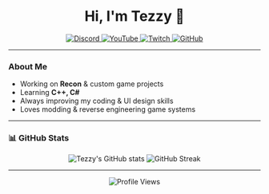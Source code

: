 <h1 align="center">Hi, I'm Tezzy 👋</h1>

<p align="center">
  <!-- Discord Profile Card -->
<a href="https://discord.com/users/732275651385753753">
  <img src="https://img.shields.io/badge/Discord-7289DA?style=for-the-badge&logo=discord&logoColor=white" alt="Discord" />
</a>

  <!-- YouTube -->
  <a href="https://www.youtube.com/@TezzyFRAGZ">
    <img src="https://img.shields.io/badge/-YouTube-FF0000?style=for-the-badge&logo=youtube&logoColor=white" alt="YouTube" />
  </a>

  <!-- Twitch -->
  <a href="https://www.twitch.tv/itstezzybtw">
    <img src="https://img.shields.io/badge/-Twitch-9146FF?style=for-the-badge&logo=twitch&logoColor=white" alt="Twitch" />
  </a>

  <!-- GitHub -->
  <a href="https://github.com/tezzyBTW">
    <img src="https://img.shields.io/badge/-GitHub-181717?style=for-the-badge&logo=github&logoColor=white" alt="GitHub" />
  </a>
</p>

---

### About Me
- Working on **Recon** & custom game projects  
- Learning **C++, C#**  
- Always improving my coding & UI design skills  
- Loves modding & reverse engineering game systems  

---

### 📊 GitHub Stats
<p align="center">
  <img src="https://github-readme-stats.vercel.app/api?username=tezzyBTW&show_icons=true&theme=tokyonight&hide_border=true" alt="Tezzy's GitHub stats" />
  <img src="https://github-readme-streak-stats.herokuapp.com/?user=tezzyBTW&theme=tokyonight&hide_border=true" alt="GitHub Streak" />
</p>

---

<p align="center">
  <!-- Profile Views -->
  <img src="https://komarev.com/ghpvc/?username=tezzyBTW&label=Profile%20Views&color=blueviolet&style=for-the-badge" alt="Profile Views" />
</p>
